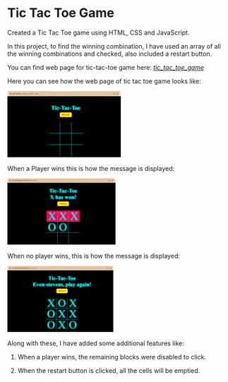 
# Tic Tac Toe Game 

Created a Tic Tac Toe game using HTML, CSS and JavaScript.

In this project, to find the winning combination, I have used an array of all the winning combinations and checked, also included a restart button.


You can find web page for tic-tac-toe game here:
[_tic_tac_toe_game_](https://rameshboggu36.github.io/tic_ta_toe/)

Here you can see how the web page of tic tac toe game looks like:

<img src="images/game.png" height="150">

When a Player wins this is how the message is displayed:

<img src="images/winning.png" height="150">

When no player wins, this is how the message is displayed:

<img src="images/draw.png" height="150">

Along with these, I have added some additional features like:
1. When a player wins, the remaining blocks were disabled to click.

2. When the restart button is clicked, all the cells will be emptied. 

